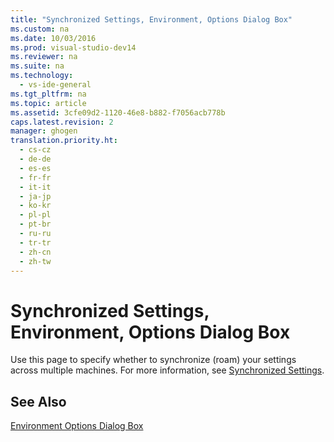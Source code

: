 ```yaml
---
title: "Synchronized Settings, Environment, Options Dialog Box"
ms.custom: na
ms.date: 10/03/2016
ms.prod: visual-studio-dev14
ms.reviewer: na
ms.suite: na
ms.technology: 
  - vs-ide-general
ms.tgt_pltfrm: na
ms.topic: article
ms.assetid: 3cfe09d2-1120-46e8-b882-f7056acb778b
caps.latest.revision: 2
manager: ghogen
translation.priority.ht: 
  - cs-cz
  - de-de
  - es-es
  - fr-fr
  - it-it
  - ja-jp
  - ko-kr
  - pl-pl
  - pt-br
  - ru-ru
  - tr-tr
  - zh-cn
  - zh-tw
---
```

# Synchronized Settings, Environment, Options Dialog Box
Use this page to specify whether to synchronize (roam) your settings across multiple machines. For more information, see [Synchronized Settings](../VS_IDE/Synchronized-Settings-in-Visual-Studio.md).  
  
## See Also  
 [Environment Options Dialog Box](../VS_IDE/Environment-Options-Dialog-Box.md)